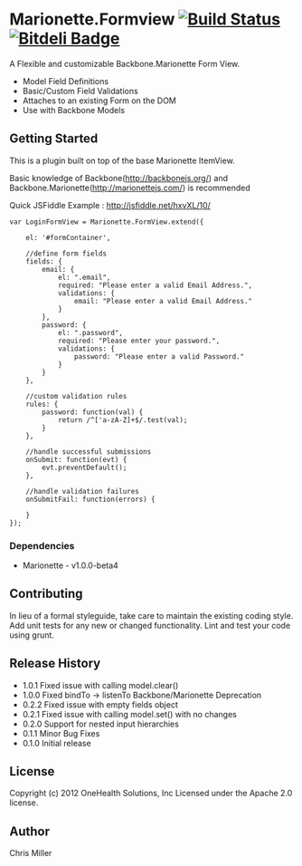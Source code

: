 # Marionette.Formview [![Build Status](https://travis-ci.org/viverae/marionette.formview.png?branch=master)](https://travis-ci.org/viverae/marionette.formview) [![Bitdeli Badge](https://d2weczhvl823v0.cloudfront.net/viverae/marionette.formview/trend.png)](https://bitdeli.com/free "Bitdeli Badge")



A Flexible and customizable Backbone.Marionette Form View.

- Model Field Definitions
- Basic/Custom Field Validations
- Attaches to an existing Form on the DOM
- Use with Backbone Models

## Getting Started

This is a plugin built on top of the base Marionette ItemView.

Basic knowledge of Backbone(http://backbonejs.org/) and Backbone.Marionette(http://marionettejs.com/) is recommended

Quick JSFiddle Example : http://jsfiddle.net/hxvXL/10/

```
var LoginFormView = Marionette.FormView.extend({

    el: '#formContainer',

    //define form fields
    fields: {
        email: {
            el: ".email",
            required: "Please enter a valid Email Address.",
            validations: {
                email: "Please enter a valid Email Address."
            }
        },
        password: {
            el: ".password",
            required: "Please enter your password.",
            validations: {
                password: "Please enter a valid Password."
            }
        }
    },

    //custom validation rules
    rules: {
        password: function(val) {
            return /^['a-zA-Z]+$/.test(val);
        }
    },

    //handle successful submissions
    onSubmit: function(evt) {
        evt.preventDefault();
    },

    //handle validation failures
    onSubmitFail: function(errors) {

    }
});
```

### Dependencies

- Marionette - v1.0.0-beta4

## Contributing
In lieu of a formal styleguide, take care to maintain the existing coding style. Add unit tests for any new or changed functionality. Lint and test your code using grunt.

## Release History

- 1.0.1 Fixed issue with calling model.clear()
- 1.0.0 Fixed bindTo -> listenTo Backbone/Marionette Deprecation
- 0.2.2 Fixed issue with empty fields object
- 0.2.1 Fixed issue with calling model.set() with no changes
- 0.2.0 Support for nested input hierarchies
- 0.1.1 Minor Bug Fixes
- 0.1.0 Initial release

## License

Copyright (c) 2012 OneHealth Solutions, Inc
Licensed under the Apache 2.0 license.

## Author

Chris Miller
